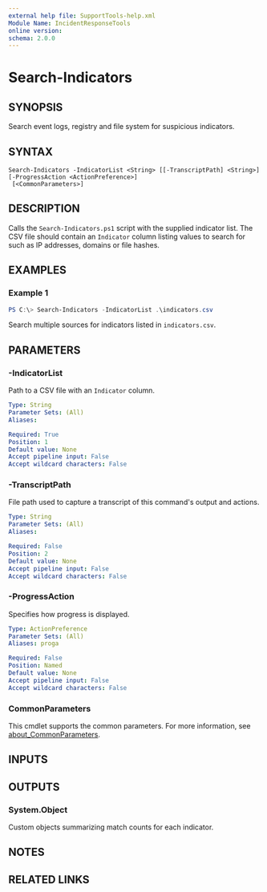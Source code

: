 ```yaml
---
external help file: SupportTools-help.xml
Module Name: IncidentResponseTools
online version:
schema: 2.0.0
---
```


# Search-Indicators

## SYNOPSIS
Search event logs, registry and file system for suspicious indicators.

## SYNTAX
```
Search-Indicators -IndicatorList <String> [[-TranscriptPath] <String>] [-ProgressAction <ActionPreference>]
 [<CommonParameters>]
```

## DESCRIPTION
Calls the `Search-Indicators.ps1` script with the supplied indicator list. The CSV file should contain an `Indicator` column listing values to search for such as IP addresses, domains or file hashes.

## EXAMPLES
### Example 1
```powershell
PS C:\> Search-Indicators -IndicatorList .\indicators.csv
```

Search multiple sources for indicators listed in `indicators.csv`.

## PARAMETERS
### -IndicatorList
Path to a CSV file with an `Indicator` column.

```yaml
Type: String
Parameter Sets: (All)
Aliases:

Required: True
Position: 1
Default value: None
Accept pipeline input: False
Accept wildcard characters: False
```

### -TranscriptPath
File path used to capture a transcript of this command's output and actions.

```yaml
Type: String
Parameter Sets: (All)
Aliases:

Required: False
Position: 2
Default value: None
Accept pipeline input: False
Accept wildcard characters: False
```

### -ProgressAction
Specifies how progress is displayed.

```yaml
Type: ActionPreference
Parameter Sets: (All)
Aliases: proga

Required: False
Position: Named
Default value: None
Accept pipeline input: False
Accept wildcard characters: False
```

### CommonParameters
This cmdlet supports the common parameters. For more information, see [about_CommonParameters](http://go.microsoft.com/fwlink/?LinkID=113216).

## INPUTS
## OUTPUTS
### System.Object
Custom objects summarizing match counts for each indicator.

## NOTES
## RELATED LINKS
